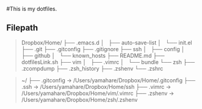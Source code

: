 #This is my dotfiles.

## Filepath

> Dropbox/Home/
├── .emacs.d
│   ├── auto-save-list
│   └── init.el
├── .git
├── .gitconfig
├── .gitignore
├── ssh
│   ├── config
│   ├── github
│   └── known_hosts
├── README.md
├── dotfilesLink.sh
├── vim
│   ├── .vimrc
│   └── bundle
└── zsh
    ├── .zcompdump
    ├── .zsh_history
    ├── .zshenv
    └── .zshrc

> ~/
├── .gitconfig -> /Users/yamahare/Dropbox/Home/.gitconfig
├── .ssh -> /Users/yamahare/Dropbox/Home/ssh
├── .vimrc -> /Users/yamahare/Dropbox/Home/vim/.vimrc
├── .zshenv -> /Users/yamahare/Dropbox/Home/zsh/.zshenv
